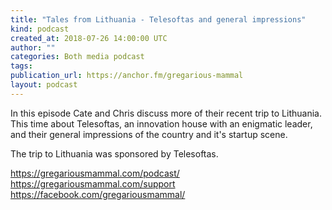 ```yaml
---
title: "Tales from Lithuania - Telesoftas and general impressions"
kind: podcast
created_at: 2018-07-26 14:00:00 UTC
author: ""
categories: Both media podcast
tags: 
publication_url: https://anchor.fm/gregarious-mammal
layout: podcast
---
```

In this episode Cate and Chris discuss more of their recent trip to Lithuania. This time about Telesoftas, an innovation house with an enigmatic leader, and their general impressions of the country and it's startup scene.

The trip to Lithuania was sponsored by Telesoftas.

https://gregariousmammal.com/podcast/
https://gregariousmammal.com/support
https://facebook.com/gregariousmammal/